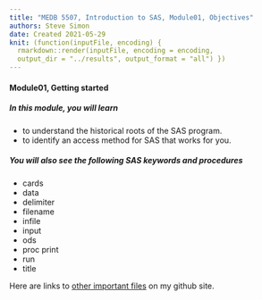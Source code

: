 ```yaml
---
title: "MEDB 5507, Introduction to SAS, Module01, Objectives"
authors: Steve Simon
date: Created 2021-05-29
knit: (function(inputFile, encoding) {
  rmarkdown::render(inputFile, encoding = encoding,
  output_dir = "../results", output_format = "all") }) 
---
```


#### Module01, Getting started

##### In this module, you will learn

+ to understand the historical roots of the SAS program.
+ to identify an access method for SAS that works for you.

##### You will also see the following SAS keywords and procedures

+ cards
+ data
+ delimiter
+ filename
+ infile
+ input
+ ods
+ proc print
+ run
+ title

Here are links to [other important files][readme] on my github site.

[readme]: https://github.com/pmean/introduction-to-SAS/blob/master/README.md
